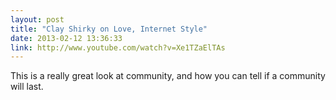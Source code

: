 ```yaml
---
layout: post
title: "Clay Shirky on Love, Internet Style"
date: 2013-02-12 13:36:33
link: http://www.youtube.com/watch?v=Xe1TZaElTAs
---
```

This is a really great look at community, and how you can tell if a community will last.
